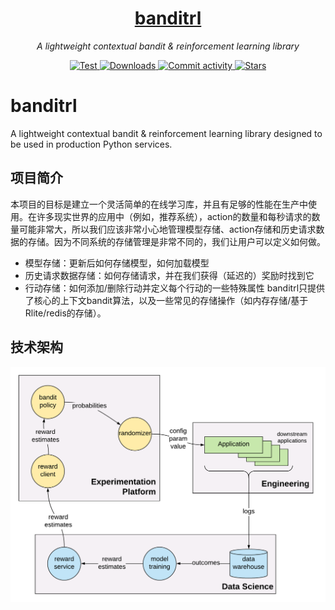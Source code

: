 <h1 align="center"><a href="https://github.com/AlgoLink/banditrl">banditrl</a></h1>
<p align="center">
    <em>A lightweight contextual bandit &amp; reinforcement learning library</em>
</p>
<p align="center">
    <a href="https://img.shields.io/github/checks-status/AlgoLink/banditrl/main" target="_blank">
        <img src="https://img.shields.io/github/checks-status/AlgoLink/banditrl/main" alt="Test">
    </a>
    <a href="https://img.shields.io/github/downloads/AlgoLink/banditrl/total" target="_blank">
        <img src="https://img.shields.io/github/downloads/AlgoLink/banditrl/total" alt="Downloads">
    </a>
    <a href="https://img.shields.io/github/commit-activity/w/AlgoLink/banditrl" target="_blank">
        <img src="https://img.shields.io/github/commit-activity/w/AlgoLink/banditrl" alt="Commit activity">
    </a>
    <a href="https://img.shields.io/github/stars/AlgoLink/banditrl?style=social" target="_blank">
        <img src="https://img.shields.io/github/stars/AlgoLink/banditrl?style=social" alt="Stars">
    </a>
</p>

# banditrl
A lightweight contextual bandit &amp; reinforcement learning library designed to be used in production Python services.

## 项目简介
本项目的目标是建立一个灵活简单的在线学习库，并且有足够的性能在生产中使用。在许多现实世界的应用中（例如，推荐系统），action的数量和每秒请求的数量可能非常大，所以我们应该非常小心地管理模型存储、action存储和历史请求数据的存储。因为不同系统的存储管理是非常不同的，我们让用户可以定义如何做。
- 模型存储：更新后如何存储模型，如何加载模型
- 历史请求数据存储：如何存储请求，并在我们获得（延迟的）奖励时找到它
- 行动存储：如何添加/删除行动并定义每个行动的一些特殊属性
banditrl只提供了核心的上下文bandit算法，以及一些常见的存储操作（如内存存储/基于Rlite/redis的存储）。

## 技术架构
<img src="resources/art.png">